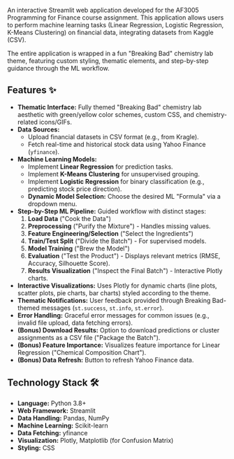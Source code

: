 An interactive Streamlit web application developed for the AF3005 Programming for Finance course assignment. This application allows users to perform machine learning tasks (Linear Regression, Logistic Regression, K-Means Clustering) on financial data, integrating datasets from Kaggle (CSV).

The entire application is wrapped in a fun "Breaking Bad" chemistry lab theme, featuring custom styling, thematic elements, and step-by-step guidance through the ML workflow.


## Features ✨

*   **Thematic Interface:** Fully themed "Breaking Bad" chemistry lab aesthetic with green/yellow color schemes, custom CSS, and chemistry-related icons/GIFs.
*   **Data Sources:**
    *   Upload financial datasets in CSV format (e.g., from Kragle).
    *   Fetch real-time and historical stock data using Yahoo Finance (`yfinance`).
*   **Machine Learning Models:**
    *   Implement **Linear Regression** for prediction tasks.
    *   Implement **K-Means Clustering** for unsupervised grouping.
    *   Implement **Logistic Regression** for binary classification (e.g., predicting stock price direction).
    *   **Dynamic Model Selection:** Choose the desired ML "Formula" via a dropdown menu.
*   **Step-by-Step ML Pipeline:** Guided workflow with distinct stages:
    1.  **Load Data** ("Cook the Data")
    2.  **Preprocessing** ("Purify the Mixture") - Handles missing values.
    3.  **Feature Engineering/Selection** ("Select the Ingredients")
    4.  **Train/Test Split** ("Divide the Batch") - For supervised models.
    5.  **Model Training** ("Brew the Model")
    6.  **Evaluation** ("Test the Product") - Displays relevant metrics (RMSE, Accuracy, Silhouette Score).
    7.  **Results Visualization** ("Inspect the Final Batch") - Interactive Plotly charts.
*   **Interactive Visualizations:** Uses Plotly for dynamic charts (line plots, scatter plots, pie charts, bar charts) styled according to the theme.
*   **Thematic Notifications:** User feedback provided through Breaking Bad-themed messages (`st.success`, `st.info`, `st.error`).
*   **Error Handling:** Graceful error messages for common issues (e.g., invalid file upload, data fetching errors).
*   **(Bonus) Download Results:** Option to download predictions or cluster assignments as a CSV file ("Package the Batch").
*   **(Bonus) Feature Importance:** Visualizes feature importance for Linear Regression ("Chemical Composition Chart").
*   **(Bonus) Data Refresh:** Button to refresh Yahoo Finance data.

## Technology Stack 🛠️

*   **Language:** Python 3.8+
*   **Web Framework:** Streamlit
*   **Data Handling:** Pandas, NumPy
*   **Machine Learning:** Scikit-learn
*   **Data Fetching:** yfinance
*   **Visualization:** Plotly, Matplotlib (for Confusion Matrix)
*   **Styling:** CSS
